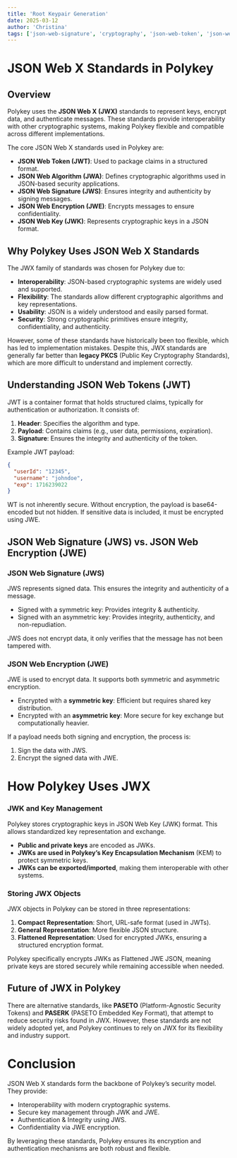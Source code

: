 ```yaml
---
title: 'Root Keypair Generation'
date: 2025-03-12
author: 'Christina'
tags: ['json-web-signature', 'cryptography', 'json-web-token', 'json-web-key', 'security' 'polykey', 'json-web-encryption']
---
```

# JSON Web X Standards in Polykey

## Overview

Polykey uses the **JSON Web X (JWX)** standards to represent keys, encrypt data, and authenticate messages. These standards provide interoperability with other cryptographic systems, making Polykey flexible and compatible across different implementations.

The core JSON Web X standards used in Polykey are:

* **JSON Web Token (JWT)**: Used to package claims in a structured format.
* **JSON Web Algorithm (JWA)**: Defines cryptographic algorithms used in JSON-based security applications.
* **JSON Web Signature (JWS)**: Ensures integrity and authenticity by signing messages.
* **JSON Web Encryption (JWE)**: Encrypts messages to ensure confidentiality.
* **JSON Web Key (JWK)**: Represents cryptographic keys in a JSON format.

## Why Polykey Uses JSON Web X Standards

The JWX family of standards was chosen for Polykey due to:

* **Interoperability**: JSON-based cryptographic systems are widely used and supported.
* **Flexibility**: The standards allow different cryptographic algorithms and key representations.
* **Usability**: JSON is a widely understood and easily parsed format.
* **Security**: Strong cryptographic primitives ensure integrity, confidentiality, and authenticity.

However, some of these standards have historically been too flexible, which has led to implementation mistakes. Despite this, JWX standards are generally far better than **legacy PKCS** (Public Key Cryptography Standards), which are more difficult to understand and implement correctly.

## Understanding JSON Web Tokens (JWT)

JWT is a container format that holds structured claims, typically for authentication or authorization. It consists of:

1. **Header**: Specifies the algorithm and type.
2. **Payload**: Contains claims (e.g., user data, permissions, expiration).
3. **Signature**: Ensures the integrity and authenticity of the token.

Example JWT payload:

```json
{
  "userId": "12345",
  "username": "johndoe",
  "exp": 1716239022
}
```

WT is not inherently secure. Without encryption, the payload is base64-encoded but not hidden. If sensitive data is included, it must be encrypted using JWE.

## JSON Web Signature (JWS) vs. JSON Web Encryption (JWE)

### JSON Web Signature (JWS)

JWS represents signed data. This ensures the integrity and authenticity of a message.
* Signed with a symmetric key: Provides integrity & authenticity.
* Signed with an asymmetric key: Provides integrity, authenticity, and non-repudiation.

JWS does not encrypt data, it only verifies that the message has not been tampered with.

### JSON Web Encryption (JWE)

JWE is used to encrypt data. It supports both symmetric and asymmetric encryption.

* Encrypted with a **symmetric key**: Efficient but requires shared key distribution.
* Encrypted with an **asymmetric key**: More secure for key exchange but computationally heavier.

If a payload needs both signing and encryption, the process is:
1. Sign the data with JWS.
2.	Encrypt the signed data with JWE.

# How Polykey Uses JWX

### JWK and Key Management

Polykey stores cryptographic keys in JSON Web Key (JWK) format. This allows standardized key representation and exchange.
* **Public and private keys** are encoded as JWKs.
* **JWKs are used in Polykey’s Key Encapsulation Mechanism** (KEM) to protect symmetric keys.
* **JWKs can be exported/imported**, making them interoperable with other systems.

### Storing JWX Objects

JWX objects in Polykey can be stored in three representations:

1. **Compact Representation**: Short, URL-safe format (used in JWTs).
2. **General Representation**: More flexible JSON structure.
3. **Flattened Representation**: Used for encrypted JWKs, ensuring a structured encryption format.

Polykey specifically encrypts JWKs as Flattened JWE JSON, meaning private keys are stored securely while remaining accessible when needed.

## Future of JWX in Polykey

There are alternative standards, like **PASETO** (Platform-Agnostic Security Tokens) and **PASERK** (PASETO Embedded Key Format), that attempt to reduce security risks found in JWX. However, these standards are not widely adopted yet, and Polykey continues to rely on JWX for its flexibility and industry support.

# Conclusion

JSON Web X standards form the backbone of Polykey’s security model. They provide:

* Interoperability with modern cryptographic systems.
* Secure key management through JWK and JWE.
* Authentication & Integrity using JWS.
* Confidentiality via JWE encryption.

By leveraging these standards, Polykey ensures its encryption and authentication mechanisms are both robust and flexible.